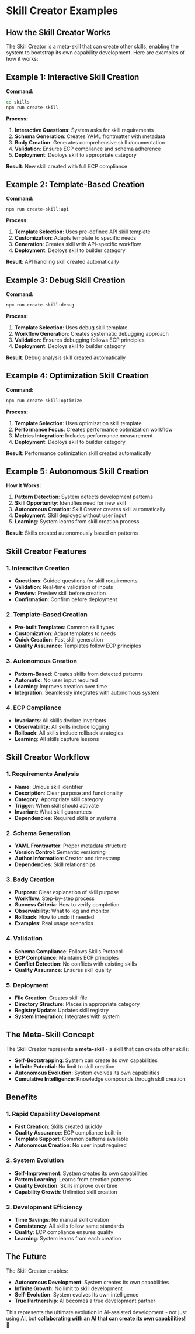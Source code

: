 # Skill Creator Examples

## How the Skill Creator Works

The Skill Creator is a meta-skill that can create other skills, enabling the system to bootstrap its own capability development. Here are examples of how it works:

## Example 1: Interactive Skill Creation

**Command:**
```bash
cd skills
npm run create-skill
```

**Process:**
1. **Interactive Questions**: System asks for skill requirements
2. **Schema Generation**: Creates YAML frontmatter with metadata
3. **Body Creation**: Generates comprehensive skill documentation
4. **Validation**: Ensures ECP compliance and schema adherence
5. **Deployment**: Deploys skill to appropriate category

**Result**: New skill created with full ECP compliance

## Example 2: Template-Based Creation

**Command:**
```bash
npm run create-skill:api
```

**Process:**
1. **Template Selection**: Uses pre-defined API skill template
2. **Customization**: Adapts template to specific needs
3. **Generation**: Creates skill with API-specific workflow
4. **Deployment**: Deploys skill to builder category

**Result**: API handling skill created automatically

## Example 3: Debug Skill Creation

**Command:**
```bash
npm run create-skill:debug
```

**Process:**
1. **Template Selection**: Uses debug skill template
2. **Workflow Generation**: Creates systematic debugging approach
3. **Validation**: Ensures debugging follows ECP principles
4. **Deployment**: Deploys skill to builder category

**Result**: Debug analysis skill created automatically

## Example 4: Optimization Skill Creation

**Command:**
```bash
npm run create-skill:optimize
```

**Process:**
1. **Template Selection**: Uses optimization skill template
2. **Performance Focus**: Creates performance optimization workflow
3. **Metrics Integration**: Includes performance measurement
4. **Deployment**: Deploys skill to builder category

**Result**: Performance optimization skill created automatically

## Example 5: Autonomous Skill Creation

**How It Works:**
1. **Pattern Detection**: System detects development patterns
2. **Skill Opportunity**: Identifies need for new skill
3. **Autonomous Creation**: Skill Creator creates skill automatically
4. **Deployment**: Skill deployed without user input
5. **Learning**: System learns from skill creation process

**Result**: Skills created autonomously based on patterns

## Skill Creator Features

### 1. Interactive Creation
- **Questions**: Guided questions for skill requirements
- **Validation**: Real-time validation of inputs
- **Preview**: Preview skill before creation
- **Confirmation**: Confirm before deployment

### 2. Template-Based Creation
- **Pre-built Templates**: Common skill types
- **Customization**: Adapt templates to needs
- **Quick Creation**: Fast skill generation
- **Quality Assurance**: Templates follow ECP principles

### 3. Autonomous Creation
- **Pattern-Based**: Creates skills from detected patterns
- **Automatic**: No user input required
- **Learning**: Improves creation over time
- **Integration**: Seamlessly integrates with autonomous system

### 4. ECP Compliance
- **Invariants**: All skills declare invariants
- **Observability**: All skills include logging
- **Rollback**: All skills include rollback strategies
- **Learning**: All skills capture lessons

## Skill Creator Workflow

### 1. Requirements Analysis
- **Name**: Unique skill identifier
- **Description**: Clear purpose and functionality
- **Category**: Appropriate skill category
- **Trigger**: When skill should activate
- **Invariant**: What skill guarantees
- **Dependencies**: Required skills or systems

### 2. Schema Generation
- **YAML Frontmatter**: Proper metadata structure
- **Version Control**: Semantic versioning
- **Author Information**: Creator and timestamp
- **Dependencies**: Skill relationships

### 3. Body Creation
- **Purpose**: Clear explanation of skill purpose
- **Workflow**: Step-by-step process
- **Success Criteria**: How to verify completion
- **Observability**: What to log and monitor
- **Rollback**: How to undo if needed
- **Examples**: Real usage scenarios

### 4. Validation
- **Schema Compliance**: Follows Skills Protocol
- **ECP Compliance**: Maintains ECP principles
- **Conflict Detection**: No conflicts with existing skills
- **Quality Assurance**: Ensures skill quality

### 5. Deployment
- **File Creation**: Creates skill file
- **Directory Structure**: Places in appropriate category
- **Registry Update**: Updates skill registry
- **System Integration**: Integrates with system

## The Meta-Skill Concept

The Skill Creator represents a **meta-skill** - a skill that can create other skills:

- **Self-Bootstrapping**: System can create its own capabilities
- **Infinite Potential**: No limit to skill creation
- **Autonomous Evolution**: System evolves its own capabilities
- **Cumulative Intelligence**: Knowledge compounds through skill creation

## Benefits

### 1. Rapid Capability Development
- **Fast Creation**: Skills created quickly
- **Quality Assurance**: ECP compliance built-in
- **Template Support**: Common patterns available
- **Autonomous Creation**: No user input required

### 2. System Evolution
- **Self-Improvement**: System creates its own capabilities
- **Pattern Learning**: Learns from creation patterns
- **Quality Evolution**: Skills improve over time
- **Capability Growth**: Unlimited skill creation

### 3. Development Efficiency
- **Time Savings**: No manual skill creation
- **Consistency**: All skills follow same standards
- **Quality**: ECP compliance ensures quality
- **Learning**: System learns from each creation

## The Future

The Skill Creator enables:

- **Autonomous Development**: System creates its own capabilities
- **Infinite Growth**: No limit to skill development
- **Self-Evolution**: System evolves its own intelligence
- **True Partnership**: AI becomes a true development partner

This represents the ultimate evolution in AI-assisted development - not just using AI, but **collaborating with an AI that can create its own capabilities**! 🚀
